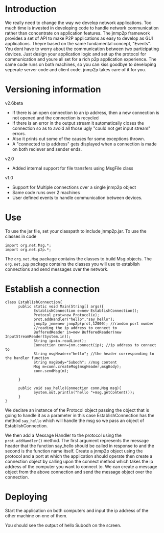 # Introduction #

We really need to change the way we develop network applications. Too much time is invested in developing code to handle network communication rather than concentrate on application features.
The jnmp2p framework provides a set of API to make P2P applications as easy to develop as GUI applications.
Theyre based on the same fundamental concept, "Events". You dont have to worry about the communication between two participating devices. Just design your application logic and set up the protocol for communication and youre all set for a rich p2p application experience.
The same code runs on both machines, so you can kiss goodbye to developing seperate server code and client code. jnmp2p takes care of it for you.


# Versioning information #
v2.6beta
  * If there is an open connection to an ip address, then a new connection is not opened and the connection is recycled
  * If there is an error in the output stream it automatically closes the connection so as to avoid all those ugly "could not get input stream" errors.
  * Also it prints out some of the causes for some exceptions thrown.
  * A "connected to ip address" gets displayed when a connection is made on both reciever and sender ends.

v2.0
  * Added internal support for file transfers using MsgFile class

v1.0
  * Support for Multiple connections over a single jnmp2p object
  * Same code runs over 2 machines
  * User defined events to handle communication between devices.


# Use #
To use the jar file, set your classpath to include jnmp2p.jar. To use the classes in code
```
import org.net.Msg.*;
import org.net.p2p.*;
```

The `org.net.Msg` package contains the classes to build Msg objects. The `org.net.p2p` package contains the classes you will use to establish connections and send messages over the network.

# Establish a connection #
```
class EstablishConnection{
      public static void Main(String[] args){
             EstablishConnection e=new EstablishConnection();
             Protocol prot=new Protocol(e);
             prot.addHandler("hello","say_hello"); 
             jnmp2p jnm=new jnmp2p(prot,12000); //random port number
             //reading the ip address to connect to
             BufferedReader in=new BufferedReader(new InputStreamReader(System.in));
             String ip=in.readLine();
             Connection conn=jnm.connect(ip); //ip address to connect to
             String msgHeader="hello"; //the header corresponding to the handler function
             String msgBody="Subodh"; //msg content
             Msg m=conn.createMsg(msgHeader,msgBody);
             conn.sendMsg(m);
             
      }
    
      public void say_hello(Connection conn,Msg msg){
             System.out.println("hello "+msg.getContent());
      }
}
```

We declare an instance of the Protocol object passing the object that is going to handle it as a parameter in this case EstablishConnection has the method `say_hello` which will handle the msg so we pass an object of EstablishConnection.

We then add a Message Handler to the protocol using the `prot.addHandler()` method. The first argument represents the message header that the function say\_hello should be called in response to and the second is the function name itself.
Create a jnmp2p object using the protocol and a port at which the application should operate then create a connection object by calling upon the connect method which takes the ip address of the computer you want to connect to.
We can create a message object from the above connection and send the message object over the connection.

# Deploying #
Start the application on both computers and input the ip address of the other machine on one of them.

You should see the output of hello Subodh on the screen.



